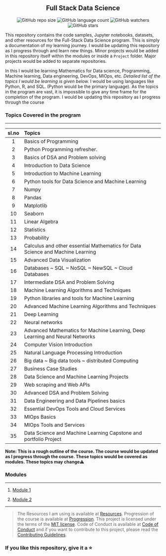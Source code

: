 <div align="center">

## Full Stack Data Science

![GitHub repo size](https://img.shields.io/github/repo-size/kannanjayachandran/Data_Science---Machine_Learning?style=flat)
![GitHub language count](https://img.shields.io/github/languages/count/kannanjayachandran/Data_Science---Machine_Learning?style=flat)
![GitHub watchers](https://img.shields.io/github/watchers/kannanjayachandran/Data_Science---Machine_Learning?style=flat)
![GitHub stars](https://img.shields.io/github/stars/kannanjayachandran/Data_Science---Machine_Learning?style=flat)

</div>

This repository contains the code samples, Jupyter notebooks, datasets, and other resources for the Full-Stack Data Science program. This is simply a documentation of my learning journey. I would be updating this repository as I progress through and learn new things. Minor projects would be added in this repository itself within the modules or inside a `Project` folder. Major projects would be added to separate repositories. 

In this I would be learning Mathematics for Data science, Programming, Machine learning, Data engineering, DevOps, MlOps, etc. _Detailed list of the topics I would be learning is given below._ I would be using languages like Python, R, and SQL. (Python would be the primary language). As the topics in the program are vast, it is impossible to give any time frame for the completion of the program. I would be updating this repository as I progress through the course

### Topics Covered in the program

---
|sl.no|Topics|
|:---:|:---|
|1|Basics of Programming|
|2|Python Programming refresher.|
|3|Basics of DSA and Problem solving|
|4|Introduction to Data Science|
|5|Introduction to Machine Learning|
|6|Python tools for Data Science and Machine Learning|
|7|Numpy|
|8|Pandas|
|9|Matplotlib|
|10|Seaborn|
|11|Linear Algebra|
|12|Statistics|
|13|Probability|
|14|Calculus and other essential Mathematics for Data Science and Machine Learning|
|15|Advanced Data Visualization|
|16|Databases ~ SQL ~ NoSQL ~ NewSQL ~ Cloud Databases|
|17|Intermediate DSA and Problem Solving|
|18|Machine Learning Algorithms and Techniques|
|19|Python libraries and tools for Machine Learning|
|20|Advanced Machine Learning Algorithms and Techniques|
|21|Deep Learning|
|22|Neural networks|
|23|Advanced Mathematics for Machine Learning, Deep Learning and Neural Networks|
|24|Computer Vision Introduction|
|25|Natural Language Processing Introduction|
|26|Big data ~ Big data tools ~ distributed Computing|
|27|Business Case Studies|
|28|Data Science and Machine Learning Projects|
|29|Web scraping and Web APIs|
|30|Advanced DSA and Problem Solving|
|31|Data Engineering and Data Pipelines basics|
|32|Essential DevOps Tools and Cloud Services|
|33|MlOps Basics|
|34|MlOps Tools and Services|
|35|Data Science and Machine Learning Capstone and portfolio Project|

**Note: This is a rough outline of the course. The course would be updated as I progress through the course. These topics would be covered as modules. These topics may change⚠️**
  
### Modules

---

 1. [Module 1](https://github.com/kannanjayachandran/Data_Science---Machine_Learning/tree/main/Module1)

 2. [Module 2](https://github.com/kannanjayachandran/Data_Science---Machine_Learning/tree/main/Module2)

 ---

>The Resources I am using is available at [Resources](/Resources.md). Progression of the course is available at [Progression](/Progression.md). This project is licensed under the terms of the [MIT license](/LICENSE). Code of Conduct is available at [Code of Conduct](/CODE_OF_CONDUCT.md) and if you want to contribute to this project, please read the [Contributing Guidelines](/CONTRIBUTING.md).

### If you like this repository, give it a ⭐️
